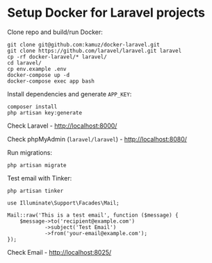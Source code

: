 # Setup Docker for Laravel projects

Clone repo and build/run Docker:

```
git clone git@github.com:kamuz/docker-laravel.git
git clone https://github.com/laravel/laravel.git laravel
cp -rf docker-laravel/* laravel/
cd laravel/
cp env.example .env
docker-compose up -d
docker-compose exec app bash
```

Install dependencies and generate `APP_KEY`:

```
composer install
php artisan key:generate
```

Check Laravel - [http://localhost:8000/](http://localhost:8000/)

Check phpMyAdmin (`laravel/laravel`) - [http://localhost:8080/](http://localhost:8080/)

Run migrations:

```
php artisan migrate
```

Test email with Tinker:

```
php artisan tinker
```

```
use Illuminate\Support\Facades\Mail;

Mail::raw('This is a test email', function ($message) {
    $message->to('recipient@example.com')
            ->subject('Test Email')
            ->from('your-email@example.com');
});
```

Check Email - [http://localhost:8025/](http://localhost:8025/)